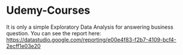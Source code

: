 # Udemy-Courses
It is only a simple Exploratory Data Analysis for answering business question. You can see the report here: https://datastudio.google.com/reporting/e00e4f83-f2b7-4109-bcf4-2ecff1e03e20
